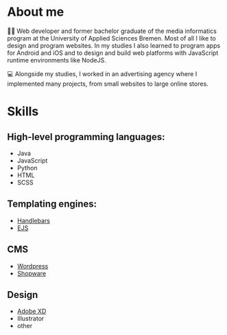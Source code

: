# About me

👨‍🦰 Web developer and former bachelor graduate of the media informatics program at the University of Applied Sciences Bremen.
Most of all I like to design and program websites. In my studies I also learned to program apps for Android and iOS and to design and build web platforms with JavaScript runtime environments like NodeJS.

💻 Alongside my studies, I worked in an advertising agency where I implemented many projects, from small websites to large online stores. 

# Skills

## High-level programming languages:
- Java
- JavaScript
- Python
- HTML
- SCSS

## Templating engines:
- [Handlebars](https://handlebarsjs.com/)
- [EJS](https://ejs.co/)

## CMS
- [Wordpress](https://wordpress.com/de/)
- [Shopware](https://www.shopware.com/)

## Design
- [Adobe XD](https://www.adobe.com/)
- Illustrator
- other

